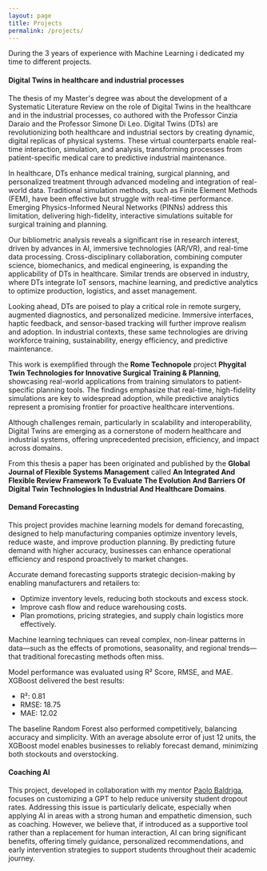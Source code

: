 ```yaml
---
layout: page
title: Projects
permalink: /projects/
---
```


During the 3 years of experience with Machine Learning i dedicated my time to different projects.

#### Digital Twins in healthcare and industrial processes
The thesis of my Master's degree was about the development of a Systematic Literature Review on the role of Digital Twins in the healthcare and in the industrial processes, co authored with the Professor Cinzia Daraio and the Professor Simone Di Leo. Digital Twins (DTs) are revolutionizing both healthcare and industrial sectors by creating dynamic, digital replicas of physical systems. These virtual counterparts enable real-time interaction, simulation, and analysis, transforming processes from patient-specific medical care to predictive industrial maintenance.

In healthcare, DTs enhance medical training, surgical planning, and personalized treatment through advanced modeling and integration of real-world data. Traditional simulation methods, such as Finite Element Methods (FEM), have been effective but struggle with real-time performance. Emerging Physics-Informed Neural Networks (PINNs) address this limitation, delivering high-fidelity, interactive simulations suitable for surgical training and planning.

Our bibliometric analysis reveals a significant rise in research interest, driven by advances in AI, immersive technologies (AR/VR), and real-time data processing. Cross-disciplinary collaboration, combining computer science, biomechanics, and medical engineering, is expanding the applicability of DTs in healthcare. Similar trends are observed in industry, where DTs integrate IoT sensors, machine learning, and predictive analytics to optimize production, logistics, and asset management.

Looking ahead, DTs are poised to play a critical role in remote surgery, augmented diagnostics, and personalized medicine. Immersive interfaces, haptic feedback, and sensor-based tracking will further improve realism and adoption. In industrial contexts, these same technologies are driving workforce training, sustainability, energy efficiency, and predictive maintenance.

This work is exemplified through the **Rome Technopole** project **Phygital Twin Technologies for Innovative Surgical Training & Planning**, showcasing real-world applications from training simulators to patient-specific planning tools. The findings emphasize that real-time, high-fidelity simulations are key to widespread adoption, while predictive analytics represent a promising frontier for proactive healthcare interventions.

Although challenges remain, particularly in scalability and interoperability, Digital Twins are emerging as a cornerstone of modern healthcare and industrial systems, offering unprecedented precision, efficiency, and impact across domains.

From this thesis a paper has been originated and published by the **Global Journal of Flexible Systems Management** called **An Integrated And Flexible Review Framework To Evaluate The Evolution And Barriers Of Digital Twin Technologies In Industrial And Healthcare Domains**.

#### Demand Forecasting
This project provides machine learning models for demand forecasting, designed to help manufacturing companies optimize inventory levels, reduce waste, and improve production planning. By predicting future demand with higher accuracy, businesses can enhance operational efficiency and respond proactively to market changes.

Accurate demand forecasting supports strategic decision-making by enabling manufacturers and retailers to:
- Optimize inventory levels, reducing both stockouts and excess stock.
- Improve cash flow and reduce warehousing costs.
- Plan promotions, pricing strategies, and supply chain logistics more effectively.

Machine learning techniques can reveal complex, non-linear patterns in data—such as the effects of promotions, seasonality, and regional trends—that traditional forecasting methods often miss.

Model performance was evaluated using R² Score, RMSE, and MAE. XGBoost delivered the best results:
- R²: 0.81
- RMSE: 18.75
- MAE: 12.02

The baseline Random Forest also performed competitively, balancing accuracy and simplicity. With an average absolute error of just 12 units, the XGBoost model enables businesses to reliably forecast demand, minimizing both stockouts and overstocking.

#### Coaching AI
This project, developed in collaboration with my mentor [Paolo Baldriga](https://www.linkedin.com/in/paolo-baldriga-ai-strategy/), focuses on customizing a GPT to help reduce university student dropout rates. Addressing this issue is particularly delicate, especially when applying AI in areas with a strong human and empathetic dimension, such as coaching. However, we believe that, if introduced as a supportive tool rather than a replacement for human interaction, AI can bring significant benefits, offering timely guidance, personalized recommendations, and early intervention strategies to support students throughout their academic journey.